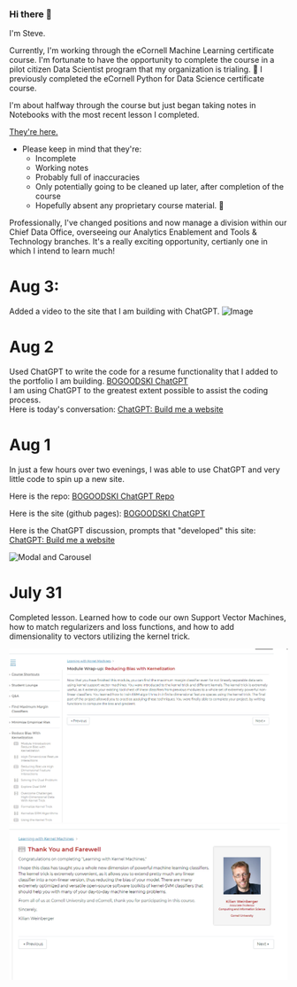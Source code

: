 ### Hi there 👋

I'm Steve. 

Currently, I'm working through the eCornell Machine Learning certificate course.  I'm fortunate to have the opportunity to complete the course in a pilot citizen Data Scientist program that my organization is trialing. 🙌 I previously completed the eCornell Python for Data Science certificate course.  

I'm about halfway through the course but just began taking notes in Notebooks with the most recent lesson I completed. 

[They're here.](https://github.com/sbogucki12/datascience)

- Please keep in mind that they're:
  - Incomplete
  - Working notes
  - Probably full of inaccuracies
  - Only potentially going to be cleaned up later, after completion of the course
  - Hopefully absent any proprietary course material. 🤞


Professionally, I've changed positions and now manage a division within our Chief Data Office, overseeing our Analytics Enablement and Tools & Technology branches.  It's a really exciting opportunity, certianly one in which I intend to learn much!

# Aug 3: 

Added a video to the site that I am building with ChatGPT. 
![Image](https://github.com/sbogucki12/sbogucki12.github.io/blob/main/media/readme/bogoodski-intro-vid-thumb.png)

# Aug 2

Used ChatGPT to write the code for a resume functionality that I added to the portfolio I am building. [BOGOODSKI ChatGPT](https://sbogucki12.github.io/)  
I am using ChatGPT to the greatest extent possible to assist the coding process.  
Here is today's conversation: [ChatGPT: Build me a website](https://chat.openai.com/share/c6599edc-b2e6-4c26-a9fd-78e6c78d456c)

# Aug 1

In just a few hours over two evenings, I was able to use ChatGPT and very little code to spin up a new site.  

Here is the repo: 
[BOGOODSKI ChatGPT Repo](https://github.com/sbogucki12/sbogucki12.github.io)

Here is the site (github pages): 
[BOGOODSKI ChatGPT](https://sbogucki12.github.io/)

Here is the ChatGPT discussion, prompts that "developed" this site: 
[ChatGPT: Build me a website](https://chat.openai.com/share/c6599edc-b2e6-4c26-a9fd-78e6c78d456c)

![Modal and Carousel](https://github.com/sbogucki12/sbogucki12.github.io/blob/main/media/readme/modal-gif.gif)

# July 31

Completed lesson.  Learned how to code our own Support Vector Machines, how to match regularizers and loss functions, and how to add dimensionality to vectors utilizing the kernel trick.  

![Image](https://github.com/sbogucki12/datascience/blob/main/kernel%201.png)
![Image](https://github.com/sbogucki12/datascience/blob/main/kernel%202.png)



 




